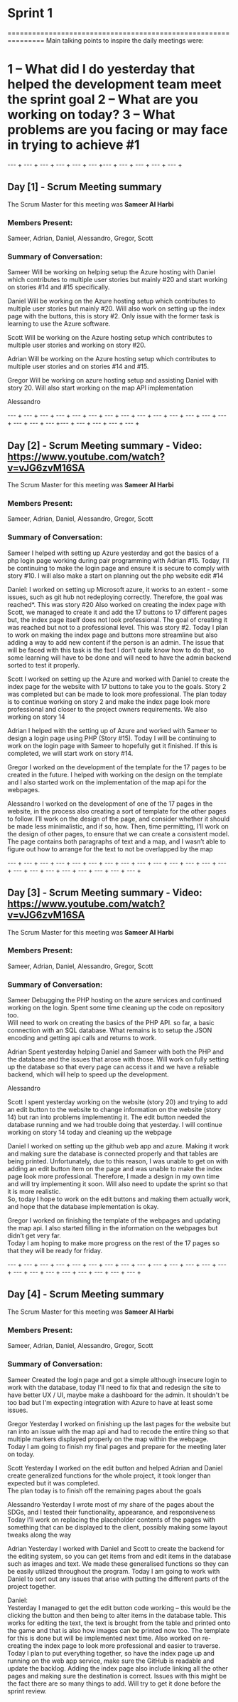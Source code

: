 # Sprint 1
===============================================================
Main talking points to inspire the daily meetings were:

1 – What did I do yesterday that helped the development team meet the sprint goal 
2 – What are you working on today? 
3 – What problems are you facing or may face in trying to achieve #1 
================================================================
--- + --- + --- + --- + --- + --- +--- + --- + --- + --- + --- +

## Day [1] - Scrum Meeting summary
The Scrum Master for this meeting was **Sameer Al Harbi**

### Members Present:
Sameer, Adrian, Daniel, Alessandro, Gregor, Scott

### Summary of Conversation:

Sameer 
Will be working on helping setup the Azure hosting with Daniel which contributes to multiple user stories but mainly #20 and start working on stories #14 and #15 specifically. 

Daniel 
Will be working on the Azure hosting setup which contributes to multiple user stories but mainly #20. Will also work on setting up the index page with the buttons, this is story #2. Only issue with the former task is learning to use the Azure software. 

Scott 
Will be working on the Azure hosting setup which contributes to multiple user stories and working on story #20. 

Adrian 
Will be working on the Azure hosting setup which contributes to multiple user stories and on stories #14 and #15. 
 
Gregor 
Will be working on azure hosting setup and assisting Daniel with story 20. Will also start working on the map API implementation 
 
Alessandro  

--- + --- + --- + --- + --- + --- + --- + --- + --- + --- + --- +
--- + --- + --- + --- + --- + --- +--- + --- + --- + --- + --- +

## Day [2] - Scrum Meeting summary - Video: https://www.youtube.com/watch?v=vJG6zvM16SA
The Scrum Master for this meeting was **Sameer Al Harbi**

### Members Present:
Sameer, Adrian, Daniel, Alessandro, Gregor, Scott

### Summary of Conversation:

Sameer 
I helped with setting up Azure yesterday and got the basics of a php login page working during pair programming with Adrian #15. Today, I’ll be continuing to make the login page and ensure it is secure to comply with story #10. I will also make a start on planning out the php website edit #14 

Daniel: 
I worked on setting up Microsoft azure, it works to an extent - some issues, such as git hub not redeploying correctly. Therefore, the goal was reached*. This was story #20 
Also worked on creating the index page with Scott, we managed to create it and add the 17 buttons to 17 different pages but, the index page itself does not look professional. The goal of creating it was reached but not to a professional level. This was story #2. 
Today I plan to work on making the index page and buttons more streamline but also adding a way to add new content if the person is an admin. The issue that will be faced with this task is the fact I don't quite know how to do that, so some learning will have to be done and will need to have the admin backend sorted to test it properly. 

Scott 
I worked on setting up the Azure and worked with Daniel to create the index page for the website with 17 buttons to take you to the goals. Story 2 was completed but can be made to look more professional. 
The plan today is to continue working on story 2 and make the index page look more professional and closer to the project owners requirements. We also working on story 14 

Adrian 
I helped with the setting up of Azure and worked with Sameer to design a login page using PHP (Story #15). Today I will be continuing to work on the login page with Sameer to hopefully get it finished. If this is completed, we will start work on story #14. 

Gregor 
I worked on the development of the template for the 17 pages to be created in the future. I helped with working on the design on the template and I also started work on the implementation of the map api for the webpages.  

Alessandro 
I worked on the development of one of the 17 pages in the website, in the process also creating a sort of template for the other pages to follow. 
I’ll work on the design of the page, and consider whether it should be made less minimalistic, and if so, how. Then, time permitting, I’ll work on the design of other pages, to ensure that we can create a consistent model. 
The page contains both paragraphs of text and a map, and I wasn’t able to figure out how to arrange for the text to not be overlapped by the map

--- + --- + --- + --- + --- + --- + --- + --- + --- + --- + --- +
--- + --- + --- + --- + --- + --- + --- + --- + --- + --- + --- +

## Day [3] - Scrum Meeting summary - Video: https://www.youtube.com/watch?v=vJG6zvM16SA
The Scrum Master for this meeting was **Sameer Al Harbi**

### Members Present:
Sameer, Adrian, Daniel, Alessandro, Gregor, Scott

### Summary of Conversation:

Sameer 
Debugging the PHP hosting on the azure services and continued working on the login. Spent some time cleaning up the code on repository too.  
Will need to work on creating the basics of the PHP API. so far, a basic connection with an SQL database. What remains is to setup the JSON encoding and getting api calls and returns to work. 

Adrian 
Spent yesterday helping Daniel and Sameer with both the PHP and the database and the issues that arose with those. 
Will work on fully setting up the database so that every page can access it and we have a reliable backend, which will help to speed up the development. 

Alessandro 

Scott 
I spent yesterday working on the website (story 20) and trying to add an edit button to the website to change information on the website (story 14) but ran into problems implementing it. The edit button needed the database running and we had trouble doing that yesterday. 
I will continue working on story 14 today and cleaning up the webpage 

Daniel 
I worked on setting up the github web app and azure. Making it work and making sure the database is connected properly and that tables are being printed. 
Unfortunately, due to this reason, I was unable to get on with adding an edit button item on the page and was unable to make the index page look more professional. Therefore, I made a design in my own time and will try implementing it soon. 
Will also need to update the sprint so that it is more realistic.  
So, today I hope to work on the edit buttons and making them actually work, and hope  that the database implementation is okay.  

Gregor 
I worked on finishing the template of the webpages and updating the map api. I also started filling in the information on the webpages but didn’t get very far.  
Today I am hoping to make more progress on the rest of the 17 pages so that they will be ready for friday.  

--- + --- + --- + --- + --- + --- + --- + --- + --- + --- + --- +
--- + --- + --- + --- + --- + --- + --- + --- + --- + --- + --- +

## Day [4] - Scrum Meeting summary
The Scrum Master for this meeting was **Sameer Al Harbi**

### Members Present:
Sameer, Adrian, Daniel, Alessandro, Gregor, Scott

### Summary of Conversation:

Sameer
Created the login page and got a simple although insecure login to work with the database, today I'll need to fix that and redesign the site to have better UX / UI, maybe make a dashboard for the admin. It shouldn't be too bad but I'm expecting integration with Azure to have at least some issues.

Gregor 
Yesterday I worked on finishing up the last pages for the website but ran into an issue with the map api and had to recode the entire thing so that multiple markers displayed properly on the map within the webpage.  
Today I am going to finish my final pages and prepare for the meeting later on today.  

Scott 
Yesterday I worked on the edit button and helped Adrian and Daniel create generalized functions for the whole project, it took longer than expected but it was completed.  
The plan today is to finish off the remaining pages about the goals 

Alessandro 
Yesterday I wrote most of my share of the pages about the SDGs, and I tested their functionality, appearance, and responsiveness 
Today I’ll work on replacing the placeholder contents of the pages with something that can be displayed to the client, possibly making some layout tweaks along the way 

Adrian 
Yesterday I worked with Daniel and Scott to create the backend for the editing system, so you can get items from and edit items in the database such as images and text. We made these generalised functions so they can be easily utilized throughout the program. 
Today I am going to work with Daniel to sort out any issues that arise with putting the different parts of the project together. 

Daniel:  
Yesterday I managed to get the edit button code working – this would be the clicking the button and then being to alter items in the database table. This works for editing the text, the text is brought from the table and printed onto the game and that is also how images can be printed now too. The template for this is done but will be implemented next time. Also worked on re-creating the index page to look more professional and easier to traverse.  
Today I plan to put everything together, so have the index page up and running on the web app service, make sure the GitHub is readable and update the backlog. Adding the index page also include linking all the other pages and making sure the destination is correct. Issues with this might be the fact there are so many things to add. Will try to get it done before the sprint review. 
